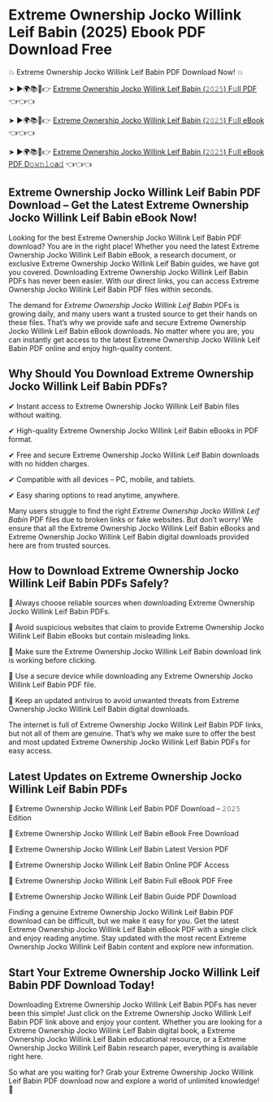 # Extreme Ownership Jocko Willink Leif Babin (2025) Ebook PDF Download Free

💥 Extreme Ownership Jocko Willink Leif Babin PDF Download Now! 💥

➤ ►🌍📚📱👉 [Extreme Ownership Jocko Willink Leif Babin (𝟸𝟶𝟸𝟻) F𝚞ll PDF](https://getpdf.xyz/extreme-ownership-jocko-willink-leif-babin) 👈👈👈


➤ ►🌍📚📱👉 [Extreme Ownership Jocko Willink Leif Babin (𝟸𝟶𝟸𝟻) F𝚞ll eBook](https://getpdf.xyz/extreme-ownership-jocko-willink-leif-babin) 👈👈👈


➤ ►🌍📚📱👉 [Extreme Ownership Jocko Willink Leif Babin (𝟸𝟶𝟸𝟻) F𝚞ll eBook PDF D𝚘𝚠𝚗𝚕𝚘a𝚍](https://getpdf.xyz/extreme-ownership-jocko-willink-leif-babin) 👈👈👈


## Extreme Ownership Jocko Willink Leif Babin PDF Download – Get the Latest Extreme Ownership Jocko Willink Leif Babin eBook Now!

Looking for the best Extreme Ownership Jocko Willink Leif Babin PDF download? You are in the right place! Whether you need the latest Extreme Ownership Jocko Willink Leif Babin eBook, a research document, or exclusive Extreme Ownership Jocko Willink Leif Babin guides, we have got you covered. Downloading Extreme Ownership Jocko Willink Leif Babin PDFs has never been easier. With our direct links, you can access Extreme Ownership Jocko Willink Leif Babin PDF files within seconds.

The demand for *Extreme Ownership Jocko Willink Leif Babin* PDFs is growing daily, and many users want a trusted source to get their hands on these files. That’s why we provide safe and secure Extreme Ownership Jocko Willink Leif Babin eBook downloads. No matter where you are, you can instantly get access to the latest Extreme Ownership Jocko Willink Leif Babin PDF online and enjoy high-quality content.

## Why Should You Download Extreme Ownership Jocko Willink Leif Babin PDFs?

✔ Instant access to Extreme Ownership Jocko Willink Leif Babin files without waiting.

✔ High-quality Extreme Ownership Jocko Willink Leif Babin eBooks in PDF format.

✔ Free and secure Extreme Ownership Jocko Willink Leif Babin downloads with no hidden charges.

✔ Compatible with all devices – PC, mobile, and tablets.

✔ Easy sharing options to read anytime, anywhere.

Many users struggle to find the right *Extreme Ownership Jocko Willink Leif Babin* PDF files due to broken links or fake websites. But don’t worry! We ensure that all the Extreme Ownership Jocko Willink Leif Babin eBooks and Extreme Ownership Jocko Willink Leif Babin digital downloads provided here are from trusted sources.

## How to Download Extreme Ownership Jocko Willink Leif Babin PDFs Safely?

📌 Always choose reliable sources when downloading Extreme Ownership Jocko Willink Leif Babin PDFs.

📌 Avoid suspicious websites that claim to provide Extreme Ownership Jocko Willink Leif Babin eBooks but contain misleading links.

📌 Make sure the Extreme Ownership Jocko Willink Leif Babin download link is working before clicking.

📌 Use a secure device while downloading any Extreme Ownership Jocko Willink Leif Babin PDF file.

📌 Keep an updated antivirus to avoid unwanted threats from Extreme Ownership Jocko Willink Leif Babin digital downloads.

The internet is full of Extreme Ownership Jocko Willink Leif Babin PDF links, but not all of them are genuine. That’s why we make sure to offer the best and most updated Extreme Ownership Jocko Willink Leif Babin PDFs for easy access.

## Latest Updates on Extreme Ownership Jocko Willink Leif Babin PDFs

🔹 Extreme Ownership Jocko Willink Leif Babin PDF Download – 𝟸𝟶𝟸𝟻 Edition

🔹 Extreme Ownership Jocko Willink Leif Babin eBook Free Download

🔹 Extreme Ownership Jocko Willink Leif Babin Latest Version PDF

🔹 Extreme Ownership Jocko Willink Leif Babin Online PDF Access

🔹 Extreme Ownership Jocko Willink Leif Babin Full eBook PDF Free

🔹 Extreme Ownership Jocko Willink Leif Babin Guide PDF Download

Finding a genuine Extreme Ownership Jocko Willink Leif Babin PDF download can be difficult, but we make it easy for you. Get the latest Extreme Ownership Jocko Willink Leif Babin eBook PDF with a single click and enjoy reading anytime. Stay updated with the most recent Extreme Ownership Jocko Willink Leif Babin content and explore new information.

## Start Your Extreme Ownership Jocko Willink Leif Babin PDF Download Today!

Downloading Extreme Ownership Jocko Willink Leif Babin PDFs has never been this simple! Just click on the Extreme Ownership Jocko Willink Leif Babin PDF link above and enjoy your content. Whether you are looking for a Extreme Ownership Jocko Willink Leif Babin digital book, a Extreme Ownership Jocko Willink Leif Babin educational resource, or a Extreme Ownership Jocko Willink Leif Babin research paper, everything is available right here.

So what are you waiting for? Grab your Extreme Ownership Jocko Willink Leif Babin PDF download now and explore a world of unlimited knowledge! 🚀